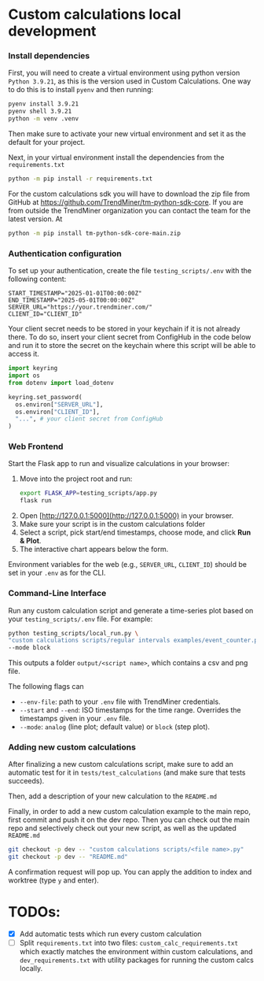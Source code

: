 
# Custom calculations local development

### Install dependencies
First, you will need to create a virtual environment using python version `Python 3.9.21`, as this is the version used
in Custom Calculations. One way to do this is to install `pyenv` and then running:
```bash
pyenv install 3.9.21
pyenv shell 3.9.21
python -m venv .venv
```
Then make sure to activate your new virtual environment and set it as the default for your project.

Next, in your virtual environment install the dependencies from the `requirements.txt`
```bash
python -m pip install -r requirements.txt
```

For the custom calculations sdk you will have to download the zip file from GitHub at https://github.com/TrendMiner/tm-python-sdk-core. If you are from outside the TrendMiner organization you can contact the team for the latest version. At 
```bash
python -m pip install tm-python-sdk-core-main.zip
```

### Authentication configuration
To set up your authentication, create the file `testing_scripts/.env` with the following content:
```
START_TIMESTAMP="2025-01-01T00:00:00Z"
END_TIMESTAMP="2025-05-01T00:00:00Z"
SERVER_URL="https://your.trendminer.com/"
CLIENT_ID="CLIENT_ID"
```
Your client secret needs to be stored in your keychain if it is not already there. To do so, insert your client secret from ConfigHub in the code below and run it to store the secret on the keychain where this script will be able to access it.

```python
import keyring
import os
from dotenv import load_dotenv

keyring.set_password(
  os.environ["SERVER_URL"], 
  os.environ["CLIENT_ID"],
  "...", # your client secret from ConfigHub
)
```

### Web Frontend

Start the Flask app to run and visualize calculations in your browser:

1. Move into the project root and run:
   ```bash
   export FLASK_APP=testing_scripts/app.py
   flask run
   ```
2. Open [http://127.0.0.1:5000](http://127.0.0.1:5000) in your browser.
3. Make sure your script is in the custom calculations folder
3. Select a script, pick start/end timestamps, choose mode, and click **Run & Plot**.  
4. The interactive chart appears below the form.

Environment variables for the web (e.g., `SERVER_URL`, `CLIENT_ID`) should be set in your `.env` as for the CLI.

### Command-Line Interface
Run any custom calculation script and generate a time-series plot based on your `testing_scripts/.env` file. For example:

```bash
python testing_scripts/local_run.py \
"custom calculations scripts/regular intervals examples/event_counter.py" \
--mode block
```
This outputs a folder `output/<script name>`, which contains a csv and png file.

The following flags can 
- `--env-file`: path to your `.env` file with TrendMiner credentials.  
- `--start` and `--end`: ISO timestamps for the time range. Overrides the timestamps given in your `.env` file.
- `--mode`: `analog` (line plot; default value) or `block` (step plot).


### Adding new custom calculations
After finalizing a new custom calculations script, make sure to add an automatic test for it in `tests/test_calculations` (and make sure that tests succeeds).

Then, add a description of your new calculation to the `README.md`

Finally, in order to add a new custom calculation example to the main repo, first commit and push it on the dev repo. Then you can check out the main repo and selectively check out your new script, as well as the updated `README.md`
```bash
git checkout -p dev -- "custom calculations scripts/<file name>.py"
git checkout -p dev -- "README.md"
```

A confirmation request will pop up. You can apply the addition to index and worktree (type `y` and enter).

# TODOs:
- [x] Add automatic tests which run every custom calculation
- [ ] Split `requirements.txt` into two files: `custom_calc_requirements.txt` which exactly matches the environment within custom calculations, and `dev_requirements.txt` with utility packages for running the custom calcs locally.